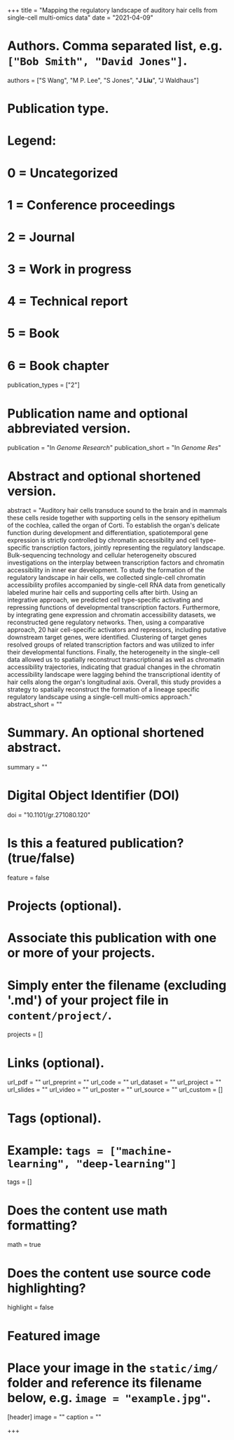 +++
title = "Mapping the regulatory landscape of auditory hair cells from single-cell multi-omics data"
date = "2021-04-09"

# Authors. Comma separated list, e.g. `["Bob Smith", "David Jones"]`.
authors = ["S Wang", "M P. Lee", "S Jones", "__J Liu__", "J Waldhaus"]

# Publication type.
# Legend:
# 0 = Uncategorized
# 1 = Conference proceedings
# 2 = Journal
# 3 = Work in progress
# 4 = Technical report
# 5 = Book
# 6 = Book chapter
publication_types = ["2"]

# Publication name and optional abbreviated version.
publication = "In *Genome Research*"
publication_short = "In *Genome Res*"

# Abstract and optional shortened version.
abstract = "Auditory hair cells transduce sound to the brain and in mammals these cells reside together with supporting cells in the sensory epithelium of the cochlea, called the organ of Corti. To establish the organ's delicate function during development and differentiation, spatiotemporal gene expression is strictly controlled by chromatin accessibility and cell type-specific transcription factors, jointly representing the regulatory landscape. Bulk-sequencing technology and cellular heterogeneity obscured investigations on the interplay between transcription factors and chromatin accessibility in inner ear development. To study the formation of the regulatory landscape in hair cells, we collected single-cell chromatin accessibility profiles accompanied by single-cell RNA data from genetically labeled murine hair cells and supporting cells after birth. Using an integrative approach, we predicted cell type-specific activating and repressing functions of developmental transcription factors. Furthermore, by integrating gene expression and chromatin accessibility datasets, we reconstructed gene regulatory networks. Then, using a comparative approach, 20 hair cell-specific activators and repressors, including putative downstream target genes, were identified. Clustering of target genes resolved groups of related transcription factors and was utilized to infer their developmental functions. Finally, the heterogeneity in the single-cell data allowed us to spatially reconstruct transcriptional as well as chromatin accessibility trajectories, indicating that gradual changes in the chromatin accessibility landscape were lagging behind the transcriptional identity of hair cells along the organ's longitudinal axis. Overall, this study provides a strategy to spatially reconstruct the formation of a lineage specific regulatory landscape using a single-cell multi-omics approach."
abstract_short = ""

# Summary. An optional shortened abstract.
summary = ""

# Digital Object Identifier (DOI)
doi = "10.1101/gr.271080.120"

# Is this a featured publication? (true/false)
feature = false

# Projects (optional).
#   Associate this publication with one or more of your projects.
#   Simply enter the filename (excluding '.md') of your project file in `content/project/`.
projects = []

# Links (optional).
url_pdf = ""
url_preprint = ""
url_code = ""
url_dataset = ""
url_project = ""
url_slides = ""
url_video = ""
url_poster = ""
url_source = ""
url_custom = []

# Tags (optional).
# Example: `tags = ["machine-learning", "deep-learning"]`
tags = []

# Does the content use math formatting?
math = true

# Does the content use source code highlighting?
highlight = false

# Featured image
# Place your image in the `static/img/` folder and reference its filename below, e.g. `image = "example.jpg"`.
[header]
image = ""
caption = ""

+++


